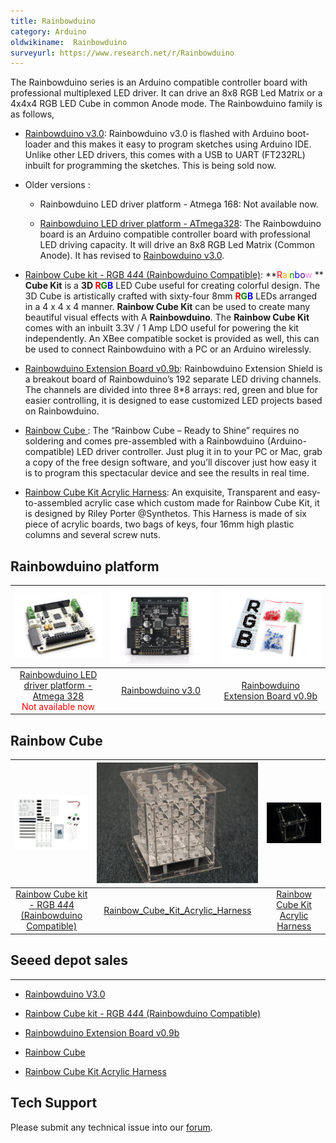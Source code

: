 ```yaml
---
title: Rainbowduino
category: Arduino
oldwikiname:  Rainbowduino
surveyurl: https://www.research.net/r/Rainbowduino
---
```

The Rainbowduino series is an Arduino compatible controller board with professional multiplexed LED driver. It can drive an 8x8 RGB Led Matrix or a 4x4x4 RGB LED Cube in common Anode mode. The Rainbowduino family is as follows,

*   [Rainbowduino v3.0](/Rainbowduino_v3.0 "Rainbowduino v3.0"): Rainbowduino v3.0 is flashed with Arduino boot-loader and this makes it easy to program sketches using Arduino IDE. Unlike other LED drivers, this comes with a USB to UART (FT232RL) inbuilt for programming the sketches. This is being sold now.

*   Older versions :

    *   Rainbowduino LED driver platform - Atmega 168: Not available now.

    *   [Rainbowduino LED driver platform - ATmega328](/Rainbowduino_LED_driver_platform-ATmega328 "Rainbowduino LED driver platform - ATmega328"): The Rainbowduino board is an Arduino compatible controller board with professional LED driving capacity. It will drive an 8x8 RGB Led Matrix (Common Anode). It has revised to [Rainbowduino v3.0](/Rainbowduino_v3.0 "Rainbowduino v3.0").

*   [Rainbow Cube kit - RGB 4*4*4 (Rainbowduino Compatible)](/Rainbow_Cube_kit_RGB_4_4_4_Rainbowduino_Compatible "Rainbow Cube kit - RGB 4*4*4 (Rainbowduino Compatible)"): **<font color="Red">R</font><font color="Orange">a</font><font color="Yellow">i</font><font color="Green">n</font><font color="Blue">b</font><font color="Indigo">o</font><font color="Violet">w</font> ** **Cube Kit** is a **3D<font color="red"> R</font><font color="green">G</font><font color="blue">B</font>** LED Cube useful for creating colorful design. The 3D Cube is artistically crafted with sixty-four 8mm **<font color="red">R</font><font color="green">G</font><font color="blue">B</font>** LEDs arranged in a 4 x 4 x 4 manner. **Rainbow Cube Kit** can be used to create many beautiful visual effects with A **Rainbowduino**. The **Rainbow Cube Kit** comes with an inbuilt 3.3V / 1 Amp LDO useful for  powering the kit independently. An XBee compatible socket is provided as well, this can be used to connect Rainbowduino with a PC or an Arduino wirelessly.

*   [Rainbowduino Extension Board v0.9b](/Rainbowduino_Extension_Board_v0.9b "Rainbowduino Extension Board v0.9b"): Rainbowduino Extension Shield is a breakout board of Rainbowduino’s 192 separate LED driving channels. The channels are divided into three 8*8 arrays: red, green and blue for easier controlling, it is designed to ease customized LED projects based on Rainbowduino.

*   [Rainbow Cube ](/Rainbow_Cube_Kit_Acrylic_Harness "Rainbow_Cube_Kit_Acrylic_Harness"): The “Rainbow Cube – Ready to Shine” requires no soldering and comes pre-assembled with a Rainbowduino (Arduino-compatible) LED driver controller. Just plug it in to your PC or Mac, grab a copy of the free design software, and you’ll discover just how easy it is to program this spectacular device and see the results in real time.

*   [Rainbow Cube Kit Acrylic Harness](/Rainbow_Cube_Kit_Acrylic_Harness "Rainbow Cube Kit Acrylic Harness"): An exquisite, Transparent and easy-to-assembled acrylic case which custom made for Rainbow Cube Kit, it is designed by Riley Porter @Synthetos. This Harness is made of six piece of acrylic boards, two bags of keys, four 16mm high plastic columns and several screw nuts.

##   Rainbowduino platform

|[![](https://github.com/SeeedDocument/Rainbowduino/raw/master/img/RAINBOW-Rainbowduino_LRG.jpg)](/Rainbowduino_LED_driver_platform-ATmega328 "Rainbowduino LED driver platform - Atmega 328")|[![](https://github.com/SeeedDocument/Rainbowduino/raw/master/img/Rainbowduino_V3.0.jpg)](/Rainbowduino_v3.0 "Rainbowduino v3.0")|![](https://github.com/SeeedDocument/Rainbowduino/raw/master/img/Rainbowshield.jpg)|
|:---:|:---:|:---:|
|[Rainbowduino LED driver platform - Atmega 328](/Rainbowduino_LED_driver_platform-ATmega328 "Rainbowduino_LED_driver_platform-ATmega328")<br><font color="red">Not available now</font>| [Rainbowduino v3.0](/Rainbowduino_v3.0 "Rainbowduino v3.0")| [Rainbowduino Extension Board v0.9b](/Rainbowduino_Extension_Board_v0.9b "Rainbowduino Extension Board v0.9b")|


##   Rainbow Cube

|[![](https://github.com/SeeedDocument/Rainbowduino/raw/master/img/Rainbowcuben.jpg)](/Rainbow_Cube_kit_RGB_4_4_4_Rainbowduino_Compatible "Rainbow Cube kit - RGB 4*4*4 (Rainbowduino Compatible)")|[![](https://github.com/SeeedDocument/Rainbowduino/raw/master/img/Rainbow_Cube_Assembled.jpg)](/Rainbow_Cube_Kit_Acrylic_Harness "Rainbow Cube Kit Acrylic Harness")|![](https://github.com/SeeedDocument/Rainbowduino/raw/master/img/acrycubebox.jpg)|
|:---:|:---:|:---:|
|[Rainbow Cube kit - RGB 4*4*4 (Rainbowduino Compatible)](/Rainbow_Cube_kit_RGB_4_4_4_Rainbowduino_Compatible "Rainbow Cube kit - RGB 4*4*4 (Rainbowduino Compatible)")|[Rainbow_Cube_Kit_Acrylic_Harness](/Rainbow_Cube_Kit_Acrylic_Harness "Rainbow_Cube_Kit_Acrylic_Harness")|[Rainbow Cube Kit Acrylic Harness](/Rainbow_Cube_Kit_Acrylic_Harness "Rainbow Cube Kit Acrylic Harness")</font>


##   Seeed depot sales
---
*   [Rainbowduino V3.0](http://www.seeedstudio.com/depot/rainbowduino-led-driver-platform-atmega-328-p-371.html?cPath=132_133)

*   [Rainbow Cube kit - RGB 4*4*4 (Rainbowduino Compatible)](http://www.seeedstudio.com/depot/rainbow-cube-kit-rgb-4x4x4-rainbowduino-compatible-p-596.html?cPath=138)

*   [Rainbowduino Extension Board v0.9b](http://www.seeedstudio.com/depot/rainbowduino-extension-board-v09b-p-692.html?cPath=175_177)

*   [Rainbow Cube](http://www.seeedstudio.com/depot/rainbow-cube-kit-assembled-p-998.html?cPath=138)

*   [Rainbow Cube Kit Acrylic Harness](http://www.seeedstudio.com/depot/rainbow-cube-kit-acrylic-harness-p-1021.html?cPath=178_184)

## Tech Support
Please submit any technical issue into our [forum](http://forum.seeedstudio.com/). 